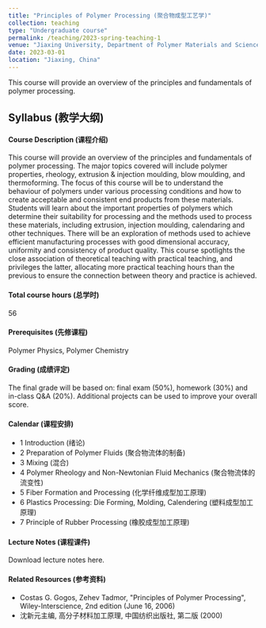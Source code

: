 ```yaml
---
title: "Principles of Polymer Processing (聚合物成型工艺学)"
collection: teaching
type: "Undergraduate course"
permalink: /teaching/2023-spring-teaching-1
venue: "Jiaxing University, Department of Polymer Materials and Science"
date: 2023-03-01
location: "Jiaxing, China"
---
```


This course will provide an overview of the principles and fundamentals of polymer processing.

## Syllabus (教学大纲)
#### Course Description (课程介绍)
This course will provide an overview of the principles and fundamentals of polymer processing. The major topics covered will include polymer properties, rheology, extrusion & injection moulding, blow moulding, and thermoforming. The focus of this course will be to understand the behaviour of polymers under various processing conditions and how to create acceptable and consistent end products from these materials. Students will learn about the important properties of polymers which determine their suitability for processing and the methods used to process these materials, including extrusion, injection moulding, calendaring and other techniques. There will be an exploration of methods used to achieve efficient manufacturing processes with good dimensional accuracy, uniformity and consistency of product quality. This course spotlights the close association of theoretical teaching with practical teaching, and privileges the latter, allocating more practical teaching hours than the previous to ensure the connection between theory and practice is achieved. 

#### Total course hours (总学时)
56

#### Prerequisites (先修课程)
Polymer Physics, Polymer Chemistry

#### Grading (成绩评定)
The final grade will be based on: final exam (50%), homework (30%) and in-class Q&A (20%). Additional projects can be used to improve your overall score.

#### Calendar (课程安排)
* 1    Introduction (绪论)
* 2    Preparation of Polymer Fluids (聚合物流体的制备)
* 3    Mixing (混合)
* 4    Polymer Rheology and Non-Newtonian Fluid Mechanics (聚合物流体的流变性)
* 5    Fiber Formation and Processing (化学纤维成型加工原理)
* 6    Plastics Processing: Die Forming, Molding, Calendering (塑料成型加工原理)
* 7    Principle of Rubber Processing (橡胶成型加工原理)

#### Lecture Notes (课程课件)
Download lecture notes here.

#### Related Resources (参考资料)
* Costas G. Gogos, Zehev Tadmor, "Principles of Polymer Processing", Wiley-Interscience, 2nd edition (June 16, 2006)
* 沈新元主编, 高分子材料加工原理, 中国纺织出版社, 第二版 (2000)



